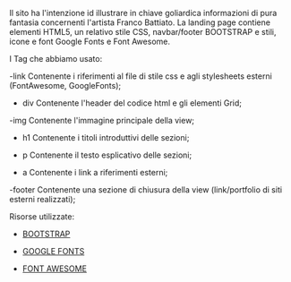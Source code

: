 Il sito ha l'intenzione id illustrare in chiave goliardica informazioni di pura fantasia concernenti l'artista Franco Battiato.
La landing page contiene elementi HTML5, un relativo stile CSS, navbar/footer BOOTSTRAP e stili, icone e font Google Fonts e Font Awesome.


I Tag che abbiamo usato:

-link
    Contenente i riferimenti al file di stile css e agli stylesheets esterni (FontAwesome, GoogleFonts);

- div
    Contenente l'header del codice html e gli elementi Grid;

-img
    Contenente l'immagine principale della view;

- h1
    Contenente i titoli introduttivi delle sezioni;

- p
    Contenente il testo esplicativo delle sezioni;

- a
    Contenente i link a riferimenti esterni;

-footer
    Contenente una sezione di chiusura della view (link/portfolio di siti esterni realizzati);


Risorse utilizzate:

- [BOOTSTRAP](https://getbootstrap.com/)

- [GOOGLE FONTS](https://fonts.google.com/)

- [FONT AWESOME](https://fontawesome.com/)